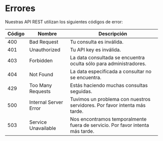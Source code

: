 # Errores

Nuestras API REST utilizan los siguientes códigos de error:

| Código | Nombre                | Descripción                                                                   |
| ------ | --------------------- | ----------------------------------------------------------------------------- |
| 400    | Bad Request           | Tu consulta es inválida.                                                      |
| 401    | Unauthorized          | Tu API key es inválida.                                                       |
| 403    | Forbidden             | La data consultada se encuentra oculta sólo para administradores.             |
| 404    | Not Found             | La data especificada a consultar no se encuentra.                             |
| 429    | Too Many Requests     | Estás haciendo muchas consultas seguidas.                                     |
| 500    | Internal Server Error | Tuvimos un problema con nuestros servidores. Por favor intenta más tarde.     |
| 503    | Service Unavailable   | Nos encontramos temporalmente fuera de servicio. Por favor intenta más tarde. |
